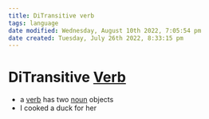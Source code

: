 ```yaml
---
title: DiTransitive verb
tags: language
date modified: Wednesday, August 10th 2022, 7:05:54 pm
date created: Tuesday, July 26th 2022, 8:33:15 pm
---
```


# DiTransitive [Verb](Verb.md)
- a [verb](Verb.md) has two [noun](noun) objects
- I cooked a duck for her

